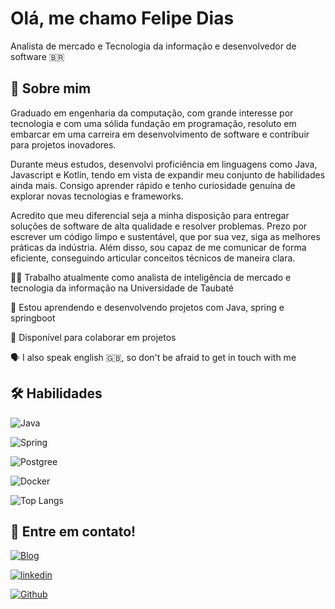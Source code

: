 # Olá, me chamo Felipe Dias

Analista de mercado e Tecnologia da informação e desenvolvedor de software 🇧🇷

## 🚀 Sobre mim

Graduado em engenharia da computação, com grande interesse por tecnologia e com uma sólida fundação em programação, resoluto em embarcar em uma carreira em desenvolvimento de software e contribuir para projetos inovadores.

Durante meus estudos, desenvolvi proficiência em linguagens como Java, Javascript e Kotlin, tendo em vista de expandir meu conjunto de habilidades ainda mais. Consigo aprender rápido e tenho curiosidade genuína de explorar novas tecnologias e frameworks.

Acredito que meu diferencial seja a minha disposição para entregar soluções de software de alta qualidade e resolver problemas. Prezo por escrever um código limpo e sustentável, que por sua vez, siga as melhores práticas da indústria. Além disso, sou capaz de me comunicar de forma eficiente, conseguindo articular conceitos técnicos de maneira clara.

👩‍💻 Trabalho atualmente como analista de inteligência de mercado e tecnologia da informação na Universidade de Taubaté

🧠 Estou aprendendo e desenvolvendo projetos com Java, spring e springboot

🤝 Disponível para colaborar em projetos

🗣️ I also speak english 🇬🇧, so don't be afraid to get in touch with me


## 🛠 Habilidades

![Java](https://img.shields.io/badge/Java-ED8B30?style=for-the-badge&logo=openjdk&logoColor=white)

![Spring](https://img.shields.io/badge/Spring-6DB33F?style=for-the-badge&logo=spring&logoColor=white)

![Postgree](https://img.shields.io/badge/PostgreSQL-316192?style=for-the-badge&logo=postgresql&logoColor=white)

![Docker](https://img.shields.io/badge/docker-%230db7ed.svg?style=for-the-badge&logo=docker&logoColor=white)

![Top Langs](https://github-readme-stats-git-masterrstaa-rickstaa.vercel.app/api/top-langs/?username=felipediasd&bg_color=000&border_color=FFF&title_color=3d53aa&text_color=FFF)


## 🔗 Entre em contato! 

[![Blog](https://img.shields.io/badge/meu_blog-000?style=social&logo=webflow&logoColor=black)](https://diass-blog.webflow.io/)

[![linkedin](https://img.shields.io/badge/linkedin-0A66C2?style=social&logo=linkedin&logoColor=blue)](https://www.linkedin.com/in/felipe-dsprado/)

[![Github](https://img.shields.io/badge/Email-1DA1F2?style=social&logo=microsoftoutlook&logoColor=blue)](mailto:prado.dias@hotmail.com)


